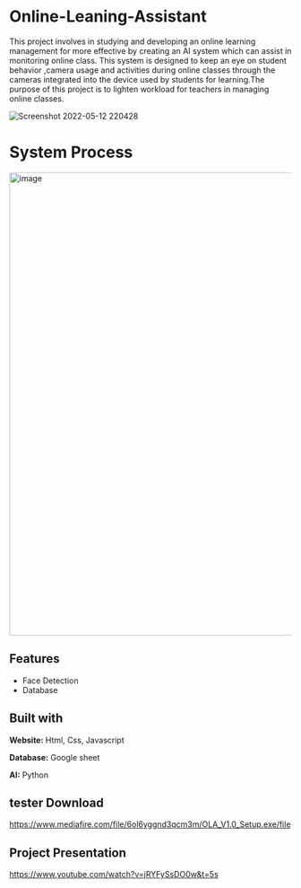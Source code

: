 
# Online-Leaning-Assistant
This project involves in studying and developing an online learning management for more effective by creating an AI system which can assist in monitoring online class. This system is designed to keep an eye on student behavior ,camera usage and activities during online classes through the cameras integrated into the device used by students for learning.The  purpose of this project is to lighten workload for teachers in managing online classes.

![Screenshot 2022-05-12 220428](https://user-images.githubusercontent.com/88589797/168106937-ba342afb-8bc1-45b3-a911-daf3027027fb.jpg)

# System Process
<img width="825" alt="image" src="https://github.com/LifeWithM150/Online-Leaning-Assistant/assets/64091894/7487feac-d0f7-42ee-8964-f0bd3a1b6d67">

## Features
- Face Detection
- Database

## Built with

**Website:** Html, Css, Javascript

**Database:** Google sheet

**AI:** Python

## tester Download
https://www.mediafire.com/file/6ol6yggnd3qcm3m/OLA_V1.0_Setup.exe/file

## Project Presentation
https://www.youtube.com/watch?v=jRYFySsDO0w&t=5s
